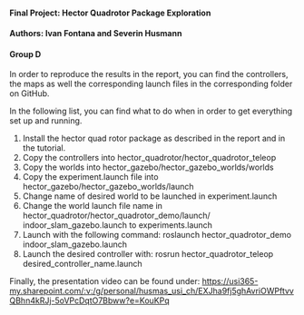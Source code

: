 
#### Final Project: Hector Quadrotor Package Exploration
#### Authors: Ivan Fontana and Severin Husmann
#### Group D

In order to reproduce the results in the report, you can find 
the controllers, the maps as well the corresponding launch files
in the corresponding folder on GitHub. 

In the following list, you can find what to do when in order to get everything
set up and running. 

1. Install the hector quad rotor package as described in the report and
in the tutorial.
2. Copy the controllers into hector_quadrotor/hector_quadrotor_teleop
3. Copy the worlds into hector_gazebo/hector_gazebo_worlds/worlds
4. Copy the experiment.launch file into hector_gazebo/hector_gazebo_worlds/launch
5. Change name of desired world to be launched in experiment.launch
5. Change the world launch file name in hector_quadrotor/hector_quadrotor_demo/launch/
indoor_slam_gazebo.launch to experiments.launch
6. Launch with the following command: roslaunch hector_quadrotor_demo indoor_slam_gazebo.launch
7. Launch the desired controller with: rosrun hector_quadrotor_teleop desired_controller_name.launch


Finally, the presentation video can be found under: https://usi365-my.sharepoint.com/:v:/g/personal/husmas_usi_ch/EXJha9fj5ghAvriOWPftvvQBhn4kRJj-5oVPcDqtO7Bbww?e=KouKPq
